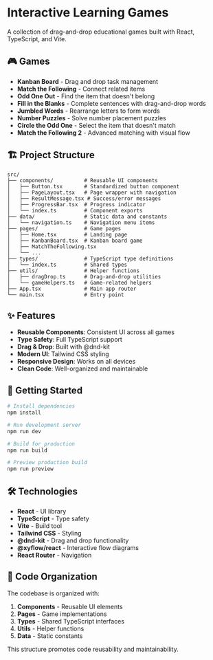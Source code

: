 # Interactive Learning Games

A collection of drag-and-drop educational games built with React, TypeScript, and Vite.

## 🎮 Games

- **Kanban Board** - Drag and drop task management
- **Match the Following** - Connect related items
- **Odd One Out** - Find the item that doesn't belong
- **Fill in the Blanks** - Complete sentences with drag-and-drop words
- **Jumbled Words** - Rearrange letters to form words
- **Number Puzzles** - Solve number placement puzzles
- **Circle the Odd One** - Select the item that doesn't match
- **Match the Following 2** - Advanced matching with visual flow

## 🏗️ Project Structure

```
src/
├── components/          # Reusable UI components
│   ├── Button.tsx       # Standardized button component
│   ├── PageLayout.tsx   # Page wrapper with navigation
│   ├── ResultMessage.tsx # Success/error messages
│   ├── ProgressBar.tsx  # Progress indicator
│   └── index.ts         # Component exports
├── data/                # Static data and constants
│   └── navigation.ts    # Navigation menu items
├── pages/               # Game pages
│   ├── Home.tsx         # Landing page
│   ├── KanbanBoard.tsx  # Kanban board game
│   ├── MatchTheFollowing.tsx
│   └── ...
├── types/               # TypeScript type definitions
│   └── index.ts         # Shared types
├── utils/               # Helper functions
│   ├── dragDrop.ts      # Drag-and-drop utilities
│   └── gameHelpers.ts   # Game-related helpers
├── App.tsx              # Main app router
└── main.tsx             # Entry point
```

## ✨ Features

- **Reusable Components**: Consistent UI across all games
- **Type Safety**: Full TypeScript support
- **Drag & Drop**: Built with @dnd-kit
- **Modern UI**: Tailwind CSS styling
- **Responsive Design**: Works on all devices
- **Clean Code**: Well-organized and maintainable

## 🚀 Getting Started

```bash
# Install dependencies
npm install

# Run development server
npm run dev

# Build for production
npm run build

# Preview production build
npm run preview
```

## 🛠️ Technologies

- **React** - UI library
- **TypeScript** - Type safety
- **Vite** - Build tool
- **Tailwind CSS** - Styling
- **@dnd-kit** - Drag and drop functionality
- **@xyflow/react** - Interactive flow diagrams
- **React Router** - Navigation

## 📝 Code Organization

The codebase is organized with:

1. **Components** - Reusable UI elements
2. **Pages** - Game implementations
3. **Types** - Shared TypeScript interfaces
4. **Utils** - Helper functions
5. **Data** - Static constants

This structure promotes code reusability and maintainability.
